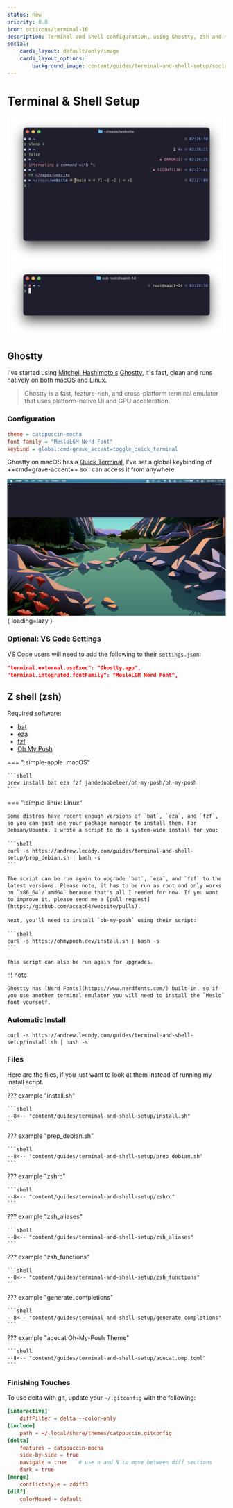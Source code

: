 ```yaml
---
status: new
priority: 0.8
icon: octicons/terminal-16
description: Terminal and shell configuration, using Ghostty, zsh and my own personalized theme.
social:
    cards_layout: default/only/image
    cards_layout_options:
        background_image: content/guides/terminal-and-shell-setup/social_card.png
---
```


# Terminal & Shell Setup

![Ghostty with zsh and acecat theme](terminal-and-shell-setup/zsh_screenshot_1.png)
![Ghostty with zsh and acecat theme, remote and root](terminal-and-shell-setup/zsh_screenshot_2.png)

## Ghostty

I've started using [Mitchell Hashimoto's](https://mitchellh.com/) [Ghostty](https://ghostty.org/), it's fast, clean and runs natively on both macOS and Linux.

> Ghostty is a fast, feature-rich, and cross-platform terminal emulator that uses platform-native UI and GPU acceleration.

### Configuration

```ini
theme = catppuccin-mocha
font-family = "MesloLGM Nerd Font"
keybind = global:cmd+grave_accent=toggle_quick_terminal
```

Ghostty on macOS has a [Quick Terminal](https://ghostty.org/docs/features#macos), I've set a global keybinding of ++cmd+grave-accent++ so I can access it from anywhere.

![Ghossty quick terminal](terminal-and-shell-setup/quick_terminal.png){ loading=lazy }

### Optional: VS Code Settings

VS Code users will need to add the following to their `settings.json`:

```json
"terminal.external.osxExec": "Ghostty.app",
"terminal.integrated.fontFamily": "MesloLGM Nerd Font",
```

## Z shell (zsh)

Required software:

- [bat](https://github.com/sharkdp/bat)
- [eza](https://github.com/eza-community/eza)
- [fzf](https://github.com/junegunn/fzf)
- [Oh My Posh](https://ohmyposh.dev)

=== ":simple-apple: macOS"

    ```shell
    brew install bat eza fzf jandedobbeleer/oh-my-posh/oh-my-posh
    ```

=== ":simple-linux: Linux"

    Some distros have recent enough versions of `bat`, `eza`, and `fzf`, so you can just use your package manager to install them. For Debian/Ubuntu, I wrote a script to do a system-wide install for you:

    ```shell
    curl -s https://andrew.lecody.com/guides/terminal-and-shell-setup/prep_debian.sh | bash -s
    ```

    The script can be run again to upgrade `bat`, `eza`, and `fzf` to the latest versions. Please note, it has to be run as root and only works on `x86_64`/`amd64` because that's all I needed for now. If you want to improve it, please send me a [pull request](https://github.com/aceat64/website/pulls).

    Next, you'll need to install `oh-my-posh` using their script:

    ```shell
    curl -s https://ohmyposh.dev/install.sh | bash -s
    ```

    This script can also be run again for upgrades.

!!! note

    Ghostty has [Nerd Fonts](https://www.nerdfonts.com/) built-in, so if you use another terminal emulator you will need to install the `Meslo` font yourself.

### Automatic Install

```shell
curl -s https://andrew.lecody.com/guides/terminal-and-shell-setup/install.sh | bash -s
```

### Files

Here are the files, if you just want to look at them instead of running my install script.

??? example "install.sh"

    ```shell
    --8<-- "content/guides/terminal-and-shell-setup/install.sh"
    ```

??? example "prep_debian.sh"

    ```shell
    --8<-- "content/guides/terminal-and-shell-setup/prep_debian.sh"
    ```

??? example "zshrc"

    ```shell
    --8<-- "content/guides/terminal-and-shell-setup/zshrc"
    ```

??? example "zsh_aliases"

    ```shell
    --8<-- "content/guides/terminal-and-shell-setup/zsh_aliases"
    ```

??? example "zsh_functions"

    ```shell
    --8<-- "content/guides/terminal-and-shell-setup/zsh_functions"
    ```

??? example "generate_completions"

    ```shell
    --8<-- "content/guides/terminal-and-shell-setup/generate_completions"
    ```

??? example "acecat Oh-My-Posh Theme"

    ```shell
    --8<-- "content/guides/terminal-and-shell-setup/acecat.omp.toml"
    ```

### Finishing Touches

To use delta with git, update your `~/.gitconfig` with the following:

```toml
[interactive]
    diffFilter = delta --color-only
[include]
    path = ~/.local/share/themes/catppuccin.gitconfig
[delta]
    features = catppuccin-mocha
    side-by-side = true
    navigate = true    # use n and N to move between diff sections
    dark = true
[merge]
    conflictstyle = zdiff3
[diff]
    colorMoved = default
```
